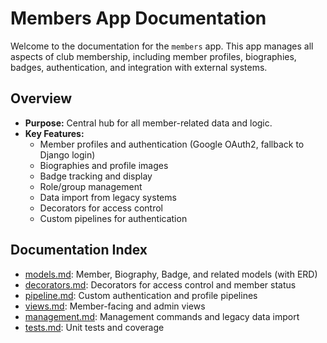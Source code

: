 # Members App Documentation

Welcome to the documentation for the `members` app. This app manages all aspects of club membership, including member profiles, biographies, badges, authentication, and integration with external systems.

## Overview
- **Purpose:** Central hub for all member-related data and logic.
- **Key Features:**
  - Member profiles and authentication (Google OAuth2, fallback to Django login)
  - Biographies and profile images
  - Badge tracking and display
  - Role/group management
  - Data import from legacy systems
  - Decorators for access control
  - Custom pipelines for authentication

## Documentation Index
- [models.md](models.md): Member, Biography, Badge, and related models (with ERD)
- [decorators.md](decorators.md): Decorators for access control and member status
- [pipeline.md](pipeline.md): Custom authentication and profile pipelines
- [views.md](views.md): Member-facing and admin views
- [management.md](management.md): Management commands and legacy data import
- [tests.md](tests.md): Unit tests and coverage

